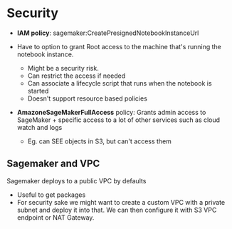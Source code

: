# Security

* **IAM policy**: sagemaker:CreatePresignedNotebookInstanceUrl
* Have to option to grant Root access to the machine that's running the notebook instance.
  * Might be a security risk.
  * Can restrict the access if needed
  * Can associate a lifecycle script that runs when the notebook is started
  * Doesn't support resource based policies

* **AmazoneSageMakerFullAccess** policy: Grants admin access to SageMaker + specific access to a lot of other services such as cloud watch and logs
  * Eg. can SEE objects in S3, but can't access them

## Sagemaker and VPC

Sagemaker deploys to a public VPC by defaults

* Useful to get packages
* For security sake we might want to create a custom VPC with a private subnet and deploy it into that. We can then configure it with S3 VPC endpoint or NAT Gateway.
